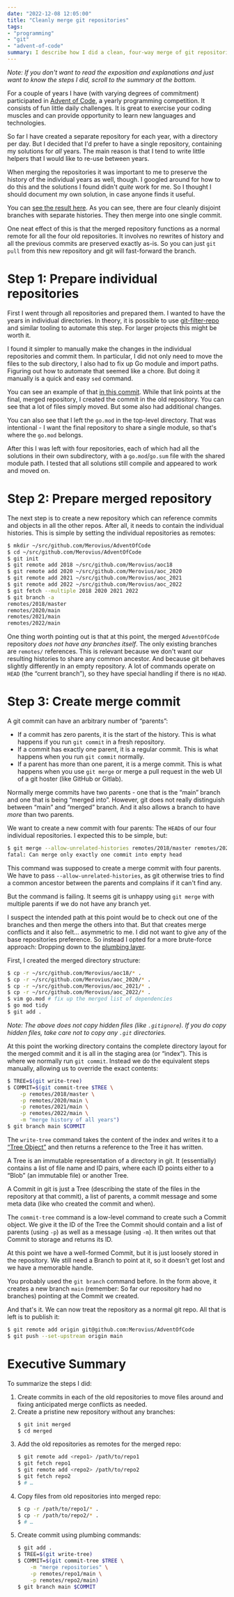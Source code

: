 ```yaml
---
date: "2022-12-08 12:05:00"
title: "Cleanly merge git repositories"
tags:
- "programming"
- "git"
- "advent-of-code"
summary: I describe how I did a clean, four-way merge of git repositories.
---
```


*Note: If you don't want to read the exposition and explanations and just want
to know the steps I did, scroll to the summary at the bottom.*

For a couple of years I have (with varying degrees of commitment) participated
in [Advent of Code](https://adventofcode.com/), a yearly programming
competition. It consists of fun little daily challenges. It is great to
exercise your coding muscles and can provide opportunity to learn new languages
and technologies.

So far I have created a separate repository for each year, with a directory
per day. But I decided that I'd prefer to have a single repository, containing
my solutions for *all* years. The main reason is that I tend to write little
helpers that I would like to re-use between years.

When merging the repositories it was important to me to preserve the history
of the individual years as well, though. I googled around for how to do this
and the solutions I found didn't *quite* work for me. So I thought I should
document my own solution, in case anyone finds it useful.

You can [see the result here](https://github.com/Merovius/AdventOfCode/network).
As you can see, there are four cleanly disjoint branches with separate
histories. They then merge into one single commit.

One neat effect of this is that the merged repository functions as a normal
remote for all the four old repositories. It involves no rewrites of history
and all the previous commits are preserved exactly as-is.  So you can just `git
pull` from this new repository and git will fast-forward the branch.

# Step 1: Prepare individual repositories

First I went through all repositories and prepared them. I wanted to have the
years in individual directories. In theory, it is possible to use
[git-filter-repo](https://git-scm.com/docs/git-filter-branch) and similar
tooling to automate this step. For larger projects this might be worth it.

I found it simpler to manually make the changes in the individual repositories
and commit them. In particular, I did not only need to move the files to the
sub directory, I also had to fix up Go module and import paths. Figuring out
how to automate that seemed like a chore. But doing it manually is a quick and
easy `sed` command.

You can see an example of that
[in this commit](https://github.com/Merovius/AdventOfCode/commit/8acd4ccd75c3e77cebacad98561bcf23a00e986e).
While that link points at the final, merged repository, I created the commit in
the old repository. You can see that a lot of files simply moved. But some also
had additional changes.

You can also see that I left the `go.mod` in the top-level directory. That was
intentional - I want the final repository to share a single module, so that's
where the `go.mod` belongs.

After this I was left with four repositories, each of which had all the
solutions in their own subdirectory, with a `go.mod`/`go.sum` file with the
shared module path. I tested that all solutions still compile and appeared to
work and moved on.

# Step 2: Prepare merged repository

The next step is to create a new repository which can reference commits and
objects in all the other repos. After all, it needs to contain the individual
histories. This is simple by setting the individual repositories as remotes:

```bash
$ mkdir ~/src/github.com/Merovius/AdventOfCode
$ cd ~/src/github.com/Merovius/AdventOfCode
$ git init
$ git remote add 2018 ~/src/github.com/Merovius/aoc18
$ git remote add 2020 ~/src/github.com/Merovius/aoc_2020
$ git remote add 2021 ~/src/github.com/Merovius/aoc_2021
$ git remote add 2022 ~/src/github.com/Merovius/aoc_2022
$ git fetch --multiple 2018 2020 2021 2022
$ git branch -a
remotes/2018/master
remotes/2020/main
remotes/2021/main
remotes/2022/main
```

One thing worth pointing out is that at this point, the merged `AdventOfCode`
repository *does not have any branches itself*. The only existing branches are
`remotes/` references. This is relevant because we don't want our resulting
histories to share any common ancestor. And because git behaves slightly
differently in an empty repository. A lot of commands operate on `HEAD` (the
“current branch”), so they have special handling if there is no `HEAD`.

# Step 3: Create merge commit

A git commit can have an arbitrary number of “parents”:

- If a commit has zero parents, it is the start of the history. This is what
  happens if you run `git commit` in a fresh repository.
- If a commit has exactly one parent, it is a regular commit. This is what
  happens when you run `git commit` normally.
- If a parent has more than one parent, it is a merge commit. This is what
  happens when you use `git merge` or merge a pull request in the web UI of a
  git hoster (like GitHub or Gitlab).

Normally merge commits have two parents - one that is the “main” branch and
one that is being “merged into”. However, git does not really distinguish
between “main” and “merged” branch. And it also allows a branch to have *more*
than two parents.

We want to create a new commit with four parents: The `HEAD`s of our four
individual repositories. I expected this to be simple, but:

```bash
$ git merge --allow-unrelated-histories remotes/2018/master remotes/2020/main remotes/2021/main remotes/2022/main
fatal: Can merge only exactly one commit into empty head
```

This command was supposed to create a merge commit with four parents. We have
to pass `--allow-unrelated-histories`, as git otherwise tries to find a common
ancestor between the parents and complains if it can't find any.

But the command is failing. It seems git is unhappy using `git merge` with
multiple parents if we do not have any branch yet.

I suspect the intended path at this point would be to check out one of the
branches and then merge the others into that. But that creates merge conflicts
and it also felt… asymmetric to me. I did not want to give any of the base
repositories preference. So instead I opted for a more brute-force approach:
Dropping down to the
[plumbing layer](https://git-scm.com/book/en/v2/Git-Internals-Plumbing-and-Porcelain).

First, I created the merged directory structure:

```bash
$ cp -r ~/src/github.com/Merovius/aoc18/* .
$ cp -r ~/src/github.com/Merovius/aoc_2020/* .
$ cp -r ~/src/github.com/Merovius/aoc_2021/* .
$ cp -r ~/src/github.com/Merovius/aoc_2022/* .
$ vim go.mod # fix up the merged list of dependencies
$ go mod tidy
$ git add .
```

*Note: The above does not copy hidden files (like `.gitignore`). If you do
copy hidden files, take care not to copy any `.git` directories.*

At this point the working directory contains the complete directory layout for
the merged commit and it is all in the staging area (or “index”). This is where
we normally run `git commit`. Instead we do the equivalent steps manually,
allowing us to override the exact contents:

```bash
$ TREE=$(git write-tree)
$ COMMIT=$(git commit-tree $TREE \
    -p remotes/2018/master \
    -p remotes/2020/main \
    -p remotes/2021/main \
    -p remotes/2022/main \
    -m "merge history of all years")
$ git branch main $COMMIT
```

The `write-tree` command takes the content of the index and writes it to a
[“Tree Object”](https://git-scm.com/book/en/v2/Git-Internals-Git-Objects#_tree_objects)
and then returns a reference to the Tree it has written.

A Tree is an immutable representation of a directory in git. It (essentially)
contains a list of file name and ID pairs, where each ID points either to a
“Blob” (an immutable file) or another Tree.

A Commit in git is just a Tree (describing the state of the files in the
repository at that commit), a list of parents, a commit message and some meta
data (like who created the commit and when).

The `commit-tree` command is a low-level command to create such a Commit
object. We give it the ID of the Tree the Commit should contain and a list of
parents (using `-p`) as well as a message (using `-m`). It then writes out that
Commit to storage and returns its ID.

At this point we have a well-formed Commit, but it is just loosely stored in
the repository. We still need a Branch to point at it, so it doesn't get lost
and we have a memorable handle.

You probably used the `git branch` command before. In the form above, it
creates a new branch `main` (remember: So far our repository had no branches)
pointing at the Commit we created.

And that's it. We can now treat the repository as a normal git repo. All that
is left is to publish it:

```bash
$ git remote add origin git@github.com:Merovius/AdventOfCode
$ git push --set-upstream origin main
```

# Executive Summary

To summarize the steps I did:

1. Create commits in each of the old repositories to move files around and
   fixing anticipated merge conflicts as needed.
2. Create a pristine new repository without any branches:
    ```bash
    $ git init merged
    $ cd merged
    ```
3. Add the old repositories as remotes for the merged repo:
    ```bash
    $ git remote add <repo1> /path/to/repo1
    $ git fetch repo1
    $ git remote add <repo2> /path/to/repo2
    $ git fetch repo2
    $ # …
    ```
4. Copy files from old repositories into merged repo:
    ```bash
    $ cp -r /path/to/repo1/* .
    $ cp -r /path/to/repo2/* .
    $ # …
    ```
5. Create commit using plumbing commands:
    ```bash
    $ git add .
    $ TREE=$(git write-tree)
    $ COMMIT=$(git commit-tree $TREE \
        -m "merge repositories" \
        -p remotes/repo1/main \
        -p remotes/repo2/main)
    $ git branch main $COMMIT
    ```
